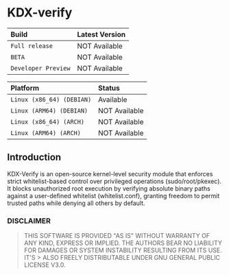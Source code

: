 # KDX-verify

| Build                 | Latest Version         |
| :-------------------- | :--------------------- |
| `Full release`        |          NOT Available |
| `BETA`                |          NOT Available |
| `Developer Preview`   |          NOT Available | 

| Platform                    | Status                 |
| :-------------------------- | :--------------------- |
| `Linux (x86_64) (DEBIAN)`   |              Available |
| `Linux (ARM64) (DEBIAN)`    |          NOT Available |
| `Linux (x86_64) (ARCH)`     |          NOT Available |
| `Linux (ARM64) (ARCH)`      |          NOT Available | 

## Introduction

KDX-Verify is an open-source kernel-level security module that enforces strict whitelist-based control over privileged operations (sudo/root/pkexec). It blocks unauthorized root execution by verifying absolute binary paths against a user-defined whitelist (whitelist.conf), granting freedom to permit trusted paths while denying all others by default.

### DISCLAIMER

> THIS SOFTWARE IS PROVIDED "AS IS" WITHOUT WARRANTY OF ANY KIND, EXPRESS OR IMPLIED. THE AUTHORS BEAR NO LIABILITY FOR DAMAGES OR SYSTEM INSTABILITY RESULTING FROM ITS USE. IT'S > ALSO FREELY DISTRIBUTABLE UNDER GNU GENERAL PUBLIC LICENSE V3.0.
